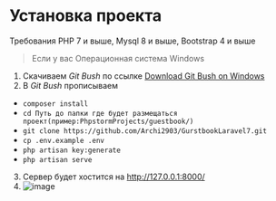 <h1>Установка проекта</h1>

Требования PHP 7 и выше, Mysql 8 и выше, Bootstrap 4 и выше 
> Если у вас Операционная система Windows

1. Скачиваем *Git Bush* по ссылке <a href=https://git-scm.com/downloads>Download Git Bush on Windows</a>
2. В *Git Bush* прописываем
- `composer install`
- `cd Путь до папки где будет размещаться проект(пример:PhpstormProjects/guestbook/)`
- `git clone https://github.com/Archi2903/GurstbookLaravel7.git`
- `cp .env.example .env`
- `php artisan key:generate`
- `php artisan serve`
3. Сервер будет хостится на http://127.0.0.1:8000/
4. ![image](https://user-images.githubusercontent.com/77768569/122797612-52d64b80-d2c8-11eb-997b-b208ac661b73.png)
